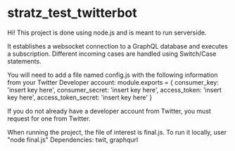 # stratz_test_twitterbot

Hi! This project is done using node.js and is meant to run serverside.

It establishes a websocket connection to a GraphQL database and executes a subscription. Different incoming cases are handled using Switch/Case statements.

You will need to add a file named config.js with the following information from your Twitter Developer account:
module.exports = {
    consumer_key: 'insert key here',
    consumer_secret: 'insert key here',
    access_token: 'insert key here',
    access_token_secret: 'insert key here'
}

If you do not already have a developer account from Twitter, you must request for one from Twitter.


When running the project, the file of interest is final.js. To run it locally, user "node final.js"
Dependencies: twit, graphqurl
